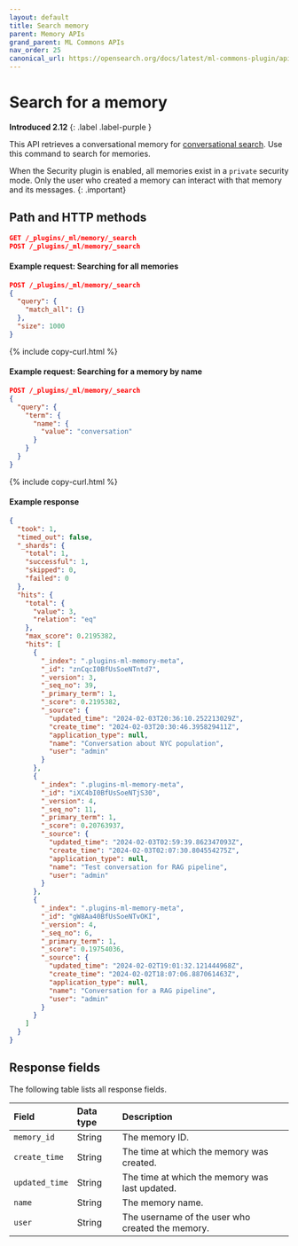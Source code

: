 ```yaml
---
layout: default
title: Search memory
parent: Memory APIs
grand_parent: ML Commons APIs
nav_order: 25
canonical_url: https://opensearch.org/docs/latest/ml-commons-plugin/api/memory-apis/search-memory/
---
```


# Search for a memory
**Introduced 2.12**
{: .label .label-purple }

This API retrieves a conversational memory for [conversational search]({{site.url}}{{site.baseurl}}/search-plugins/conversational-search/). Use this command to search for memories.

When the Security plugin is enabled, all memories exist in a `private` security mode. Only the user who created a memory can interact with that memory and its messages.
{: .important}

## Path and HTTP methods

```json
GET /_plugins/_ml/memory/_search
POST /_plugins/_ml/memory/_search
```

#### Example request: Searching for all memories

```json
POST /_plugins/_ml/memory/_search
{
  "query": {
    "match_all": {}
  },
  "size": 1000
}
```
{% include copy-curl.html %}

#### Example request: Searching for a memory by name

```json
POST /_plugins/_ml/memory/_search
{
  "query": {
    "term": {
      "name": {
        "value": "conversation"
      }
    }
  }
}
```
{% include copy-curl.html %}

#### Example response

```json
{
  "took": 1,
  "timed_out": false,
  "_shards": {
    "total": 1,
    "successful": 1,
    "skipped": 0,
    "failed": 0
  },
  "hits": {
    "total": {
      "value": 3,
      "relation": "eq"
    },
    "max_score": 0.2195382,
    "hits": [
      {
        "_index": ".plugins-ml-memory-meta",
        "_id": "znCqcI0BfUsSoeNTntd7",
        "_version": 3,
        "_seq_no": 39,
        "_primary_term": 1,
        "_score": 0.2195382,
        "_source": {
          "updated_time": "2024-02-03T20:36:10.252213029Z",
          "create_time": "2024-02-03T20:30:46.395829411Z",
          "application_type": null,
          "name": "Conversation about NYC population",
          "user": "admin"
        }
      },
      {
        "_index": ".plugins-ml-memory-meta",
        "_id": "iXC4bI0BfUsSoeNTjS30",
        "_version": 4,
        "_seq_no": 11,
        "_primary_term": 1,
        "_score": 0.20763937,
        "_source": {
          "updated_time": "2024-02-03T02:59:39.862347093Z",
          "create_time": "2024-02-03T02:07:30.804554275Z",
          "application_type": null,
          "name": "Test conversation for RAG pipeline",
          "user": "admin"
        }
      },
      {
        "_index": ".plugins-ml-memory-meta",
        "_id": "gW8Aa40BfUsSoeNTvOKI",
        "_version": 4,
        "_seq_no": 6,
        "_primary_term": 1,
        "_score": 0.19754036,
        "_source": {
          "updated_time": "2024-02-02T19:01:32.121444968Z",
          "create_time": "2024-02-02T18:07:06.887061463Z",
          "application_type": null,
          "name": "Conversation for a RAG pipeline",
          "user": "admin"
        }
      }
    ]
  }
}
```

## Response fields

The following table lists all response fields.

| Field | Data type | Description |
| :--- | :--- | :--- |
| `memory_id` | String | The memory ID. |
| `create_time` | String | The time at which the memory was created. |
| `updated_time` | String | The time at which the memory was last updated. |
| `name` | String | The memory name. |
| `user` | String | The username of the user who created the memory. |